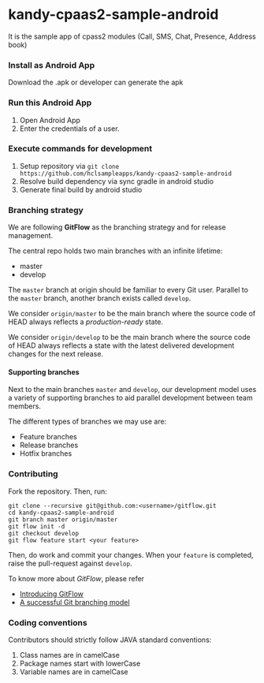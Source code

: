 # kandy-cpaas2-sample-android

It is the sample app of cpass2 modules (Call, SMS, Chat, Presence, Address book)

### Install as Android App

Download the .apk or developer can generate the apk

### Run this Android App

1. Open Android App
2. Enter the credentials of a user.

### Execute commands for development

1. Setup repository via `git clone https://github.com/hclsampleapps/kandy-cpaas2-sample-android`
2. Resolve build dependency via sync gradle in android studio
3. Generate final build by android studio

### Branching strategy

We are following **GitFlow** as the branching strategy and for release management.

The central repo holds two main branches with an infinite lifetime:

- master
- develop

The `master` branch at origin should be familiar to every Git user. Parallel to the `master` branch, another branch exists called `develop`.

We consider `origin/master` to be the main branch where the source code of HEAD always reflects a *production-ready* state.

We consider `origin/develop` to be the main branch where the source code of HEAD always reflects a state with the latest delivered development changes for the next release.

#### Supporting branches

Next to the main branches `master` and `develop`, our development model uses a variety of supporting branches to aid parallel development between team members.

The different types of branches we may use are:

- Feature branches
- Release branches
- Hotfix branches

### Contributing

Fork the repository. Then, run:

```
git clone --recursive git@github.com:<username>/gitflow.git
cd kandy-cpaas2-sample-android
git branch master origin/master
git flow init -d
git checkout develop
git flow feature start <your feature>
```

Then, do work and commit your changes. When your `feature` is completed, raise the pull-request against `develop`.

To know more about *GitFlow*, please refer

- [Introducing GitFlow](https://datasift.github.io/gitflow/IntroducingGitFlow.html)
- [A successful Git branching model](https://nvie.com/posts/a-successful-git-branching-model/)

### Coding conventions

Contributors should strictly follow JAVA standard conventions:

1. Class names are in camelCase
2. Package names start with lowerCase
3. Variable names are in camelCase